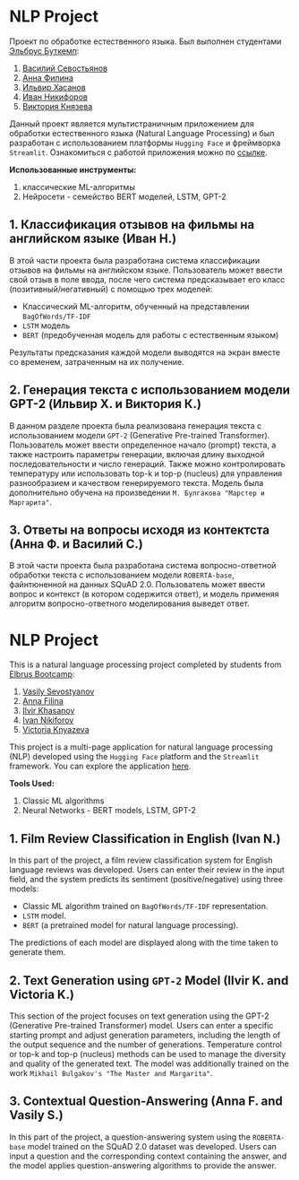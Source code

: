 # NLP Project

Проект по обработке естественного языка. 
Был выполнен студентами [Эльбрус Буткемп](https://github.com/Elbrus-DataScience): 
1. [Василий Севостьянов](https://github.com/vasevooo) 
2. [Анна Филина](https://github.com/AnnaFilinaa)
3. [Ильвир Хасанов](https://github.com/IlvirH)
4. [Иван Никифоров](https://github.com/kefkefkefkef)
5. [Виктория Князева](https://github.com/vvv-knyazeva)

Данный проект является мультистраничным приложением для обработки естественного языка (Natural Language Processing) и был разработан с использованием платформы ```Hugging Face``` и фреймворка ```Streamlit```.
Ознакомиться с работой приложения можно по [ссылке](https://huggingface.co/spaces/vasevooo/NLP_project). 

**Использованные инструменты:**
1. классические ML-алгоритмы
2. Нейросети - семейство BERT моделей, LSTM, GPT-2

## 1. Классификация отзывов на фильмы на английском языке (Иван Н.)

В этой части проекта была разработана система классификации отзывов на фильмы на английском языке. Пользователь может ввести свой отзыв в поле ввода, после чего система предсказывает его класс (позитивный/негативный) с помощью трех моделей:

* Классический ML-алгоритм, обученный на представлении ```BagOfWords/TF-IDF```
* ```LSTM``` модель
* ```BERT``` (предобученная модель для работы с естественным языком)

Результаты предсказания каждой модели выводятся на экран вместе со временем, затраченным на их получение.

## 2. Генерация текста с использованием модели GPT-2 (Ильвир Х. и Виктория К.)

В данном разделе проекта была реализована генерация текста с использованием модели `GPT-2` (Generative Pre-trained Transformer). Пользователь может ввести определенное начало (prompt) текста, а также настроить параметры генерации, включая длину выходной последовательности и число генераций. Также можно контролировать температуру или использовать top-k и top-p (nucleus) для управления разнообразием и качеством генерируемого текста. Модель была дополнительно обучена на произведении ```М. Булгакова "Марстер и Маргарита"```. 

## 3. Ответы на вопросы исходя из контектста (Анна Ф. и Василий С.)

В этой части проекта была разработана система вопросно-ответной обработки текста с использованием модели ```ROBERTA-base```, файнтюненной на данных SQuAD 2.0. Пользователь может ввести вопрос и контекст (в котором содержится ответ), и модель применяя алгоритм вопросно-ответного моделирования выведет ответ.

# NLP Project

This is a natural language processing project completed by students from [Elbrus Bootcamp](https://github.com/Elbrus-DataScience):

1. [Vasily Sevostyanov](https://github.com/vasevooo)
2. [Anna Filina](https://github.com/AnnaFilinaa)
3. [Ilvir Khasanov](https://github.com/IlvirH)
4. [Ivan Nikiforov](https://github.com/kefkefkefkef)
5. [Victoria Knyazeva](https://github.com/vvv-knyazeva)

This project is a multi-page application for natural language processing (NLP) developed using the `Hugging Face` platform and the `Streamlit` framework. You can explore the application [here](https://huggingface.co/spaces/vasevooo/NLP_project).

**Tools Used:**
1. Classic ML algorithms
2. Neural Networks - BERT models, LSTM, GPT-2

## 1. Film Review Classification in English (Ivan N.)

In this part of the project, a film review classification system for English language reviews was developed. Users can enter their review in the input field, and the system predicts its sentiment (positive/negative) using three models:

* Classic ML algorithm trained on `BagOfWords/TF-IDF` representation.
* `LSTM` model.
* `BERT` (a pretrained model for natural language processing).

The predictions of each model are displayed along with the time taken to generate them.

## 2. Text Generation using `GPT-2` Model (Ilvir K. and Victoria K.)

This section of the project focuses on text generation using the GPT-2 (Generative Pre-trained Transformer) model. Users can enter a specific starting prompt and adjust generation parameters, including the length of the output sequence and the number of generations. Temperature control or top-k and top-p (nucleus) methods can be used to manage the diversity and quality of the generated text. The model was additionally trained on the work `Mikhail Bulgakov's "The Master and Margarita"`.

## 3. Contextual Question-Answering (Anna F. and Vasily S.)

In this part of the project, a question-answering system using the `ROBERTA-base` model trained on the SQuAD 2.0 dataset was developed. Users can input a question and the corresponding context containing the answer, and the model applies question-answering algorithms to provide the answer.
